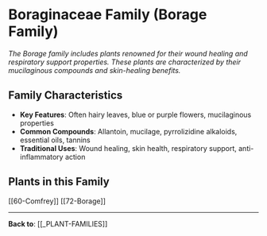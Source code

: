 # Boraginaceae Family (Borage Family)

*The Borage family includes plants renowned for their wound healing and respiratory support properties. These plants are characterized by their mucilaginous compounds and skin-healing benefits.*

## Family Characteristics
- **Key Features**: Often hairy leaves, blue or purple flowers, mucilaginous properties
- **Common Compounds**: Allantoin, mucilage, pyrrolizidine alkaloids, essential oils, tannins
- **Traditional Uses**: Wound healing, skin health, respiratory support, anti-inflammatory action

## Plants in this Family

[[60-Comfrey]]
[[72-Borage]]

---

**Back to**: [[_PLANT-FAMILIES]]